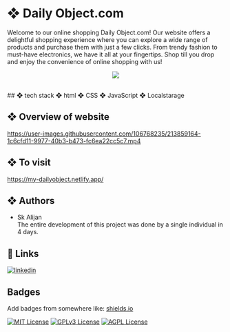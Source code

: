 
# ❖  Daily Object.com
Welcome to our online shopping Daily Object.com! Our website offers a delightful shopping experience where you can explore a wide range of products and purchase them with just a few clicks. From trendy fashion to must-have electronics, we have it all at your fingertips. Shop till you drop and enjoy the convenience of online shopping with us!


<p align="center"><img src="https://github.com/SK-ALIJAN/Dailyobject.com/assets/106768235/9b4e9f84-9d54-4fc5-94f0-50527e650a3b"></p> <br>
## ❖ tech stack
❖ html ❖ CSS ❖ JavaScript ❖ Localstarage
<br>


## ❖ Overview of website

https://user-images.githubusercontent.com/106768235/213859164-1c6cfd11-9977-40b3-b473-fc6ea22cc5c7.mp4



## ❖ To visit 

https://my-dailyobject.netlify.app/

## ❖ Authors
- Sk Alijan <br>
The entire development of this project was done by a single individual in 4 days.

## 🔗 Links
[![linkedin](https://img.shields.io/badge/linkedin-0A66C2?style=for-the-badge&logo=linkedin&logoColor=white)](https://www.linkedin.com/in/alijan786/)



## Badges

Add badges from somewhere like: [shields.io](https://shields.io/)

[![MIT License](https://img.shields.io/badge/License-MIT-green.svg)](https://choosealicense.com/licenses/mit/)
[![GPLv3 License](https://img.shields.io/badge/License-GPL%20v3-yellow.svg)](https://opensource.org/licenses/)
[![AGPL License](https://img.shields.io/badge/license-AGPL-blue.svg)](http://www.gnu.org/licenses/agpl-3.0)




